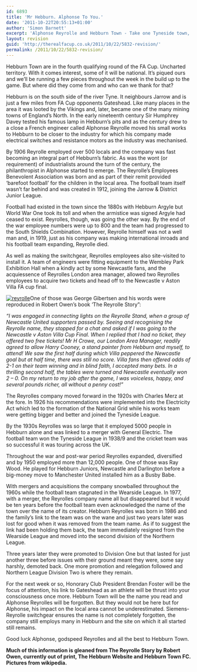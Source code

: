 ```yaml
---
id: 6893
title: 'Mr Hebburn. Alphonse To You.'
date: '2011-10-22T20:55:13+01:00'
author: 'Simon Barnett'
excerpt: 'Alphonse Reyrolle and Hebburn Town - Take one Tyneside town, add a French industrialist, start up a footy team and, hey presto, 99 years later they''re mixing it with the big boys on the verge of FA Cup history.'
layout: revision
guid: 'http://therealfacup.co.uk/2011/10/22/5832-revision/'
permalink: /2011/10/22/5832-revision/
---
```


Hebburn Town are in the fourth qualifying round of the FA Cup. Uncharted territory. With it comes interest, some of it will be national. It’s piqued ours and we’ll be running a few pieces throughout the week in the build up to the game. But where did they come from and who can we thank for that?

Hebburn is on the south side of the river Tyne. It neighbours Jarrow and is just a few miles from FA Cup opponents Gateshead. Like many places in the area it was looted by the Vikings and, later, became one of the many mining towns of England’s North. In the early nineteenth century Sir Humphrey Davey tested his famous lamp in Hebburn’s pits and as the century drew to a close a French engineer called Alphonse Reyrolle moved his small works to Hebburn to be closer to the industry for which his company made electrical switches and resistance motors as the industry was mechanised.

By 1906 Reyrolle employed over 500 locals and the company was fast becoming an integral part of Hebburn’s fabric. As was the wont (or requirement) of industrialists around the turn of the century, the philanthropist in Alphonse started to emerge. The Reyrolle’s Employees Benevolent Association was born and as part of their remit provided ‘barefoot football’ for the children in the local area. The football team itself wasn’t far behind and was created in 1912, joining the Jarrow &amp; District Junior League.

Football had existed in the town since the 1880s with Hebburn Argyle but World War One took its toll and when the armistice was signed Argyle had ceased to exist. Reyrolles, though, was going the other way. By the end of the war employee numbers were up to 800 and the team had progressed to the South Shields Combination. However, Reyrolle himself was not a well man and, in 1919, just as his company was making international inroads and his football team expanding, Reyrolle died.

As well as making the switchgear, Reyrolles employees also site-visited to install it. A team of engineers were fitting equipment to the Wembley Park Exhibition Hall when a kindly act by some Newcastle fans, and the acquiessence of Reyrolles London area manager, allowed two Reyrolles employees to acquire two tickets and head off to the Newcastle v Aston Villa FA cup final.

[![](http://delta.xssl.net/~sbarnett/therealfacup/wp-content/uploads/2011/10/reyrolle-350x175.jpg "reyrolle")](http://therealfacup.co.uk/2011/10/22/mr-hebburn-alphonse-to-you/reyrolle/)One of those was George Gibertsen and his words were reproduced in Robert Owen’s book ‘The Reyrolle Story”:

*“I was engaged in connecting lights on the Reyrolle Stand, when a group of Newcastle United supporters passed by. Seeing and recognising the Reyrolle name, they stopped for a chat and asked if I was going to the Newcastle v Aston Villa Cup Final. When I replied that I had no ticket, they offered two free tickets! Mr H Crowe, our London Area Manager, readily agreed to allow Harry Cooney, a stand painter from Hebburn and myself, to attend! We saw the first half during which Villa peppered the Newcastle goal but at half time, there was still no score. Villa fans then offered odds of 2-1 on their team winning and in blind faith, I accepted many bets. In a thrilling second half, the tables were turned and Newcastle eventually won 2 – 0. On my return to my job after the game, I was voiceless, happy, and several pounds richer, all without a penny cost!”*

The Reyrolles company moved forward in the 1920s with Charles Merz at the fore. In 1926 his recommendations were implemented into the Electricity Act which led to the formation of the National Grid while his works team were getting bigger and better and joined the Tyneside League.

By the 1930s Reyrolles was so large that it employed 5000 people in Hebburn alone and was linked to a merger with General Electric. The football team won the Tyneside League in 1938/9 and the cricket team was so successful it was touring across the UK.

Throughout the war and post-war period Reyrolles expanded, diversified and by 1950 employed more than 12,000 people. One of those was Ray Wood. He played for Hebburn Juniors, Newcastle and Darlington before a big-money move to Manchester United installed him as a Busby Babe.

With mergers and acquisitions the company snowballed throughout the 1960s while the football team stagnated in the Wearside League. In 1977, with a merger, the Reyrolles company name all but disappeared but it would be ten years before the football team even acknowledged the name of the town over the name of its creator. Hebburn Reyrolles was born in 1986 and the family’s link to the team was on the wane and just two years later was lost for good when it was removed from the team name. As if to suggest the link had been holding them back, the team immediately resigned from the Wearside League and moved into the second division of the Northern League.

Three years later they were promoted to Division One but that lasted for just another three before issues with their ground meant they were, some say harshly, demoted back. One more promotion and relegation followed and Northern League Division Two is where they remain.

For the next week or so, Honorary Club President Brendan Foster will be the focus of attention, his link to Gateshead as an athlete will be thrust into your consciousness once more. Hebburn Town will be the name you read and Alphonse Reyrolles will be forgotten. But they would not be here but for Alphonse, his impact on the local area cannot be underestimated. Siemens-Reyrolle switchgear ensures the name is not completely forgotten, the company still employs many in Hebburn and the site on which it all started still remains.

Good luck Alphonse, godspeed Reyrolles and all the best to Hebburn Town.

**Much of this information is gleaned from The Reyrolle Story by Robert Owen, currently out of print, The Hebburn Website and Hebburn Town FC. Pictures from wikipedia.**